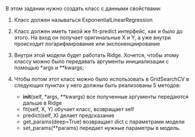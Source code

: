 В этом задании нужно создать класс с данными свойствами:

1. Класс должен называться ExponentialLinearRegression
2. Класс должен иметь такой же fit-predict интерфейс, как и было до этого. На вход он получает оригинальные X и Y, а уже внутри происходит логарифмирование или экспоненциирование
3. Внутри этой модели будет работать Ridge. Хочется, чтобы этому классу можно было передавать аргументы инициализации с помощью *args и **kwargs;
4. Чтобы потом этот класс можно было использовать в GridSearchCV в следующих пунктах у него должны быть реализованы 5 методов:

   * __init__(self, *args, **kwargs) все полученные аргументы передаются дальше в Ridge
   * fit(self, X, Y) обучает класс, возвращает self
   * predict(self, X) делает предсказание
   * get_params(deep=True) возвращает dict с параметрами модели
   * set_params(**params) передает нужные параметры в модель.
